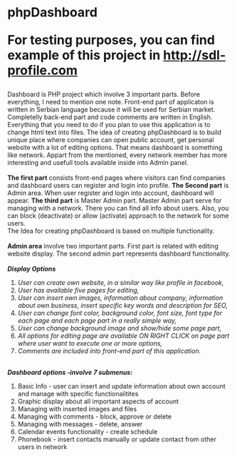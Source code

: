 # phpDashboard <br> <p>For testing purposes, you can find example of this project in http://sdl-profile.com</p>
Dashboard is PHP project which involve 3 important parts. Before everything, I need to mention one note. Front-end part of applicaton is written in Serbian language because it will be used for Serbian market. Completelly back-end part and code comments are written in English. Everything that you need to do if you plan to use this application is to change html text into files.
The idea of creating phpDashboard is to build unique place where companies can open public account, get personal website with a lot of editing options. That means dashboard is something like network. Appart from the mentioned, every network member has more interesting and usefull tools available inside into Admin panel.<br><br>
<b>The first part</b> consists front-end pages where visitors can find companies and dashboard users can register and login into profile. <b>The Second part</b> is Admin area. When user register and login into account, dashboard will appear. <b>The third part</b> is Master Admin part. Master Admin part serve for managing with a network. There you can find all info about users. Also, you can block (deactivate) or allow (activate) approach to the network for some users. <br>
The Idea for creating phpDashboard is based on multiple functionality.<br><br>
<b>Admin area</b> involve two important parts. First part is related with editing website display. The second admin part represents dashboard functionality. <br><br>
<b><i>Display Options</i></b>
<ol>
  <li> <i>User can create own website, in a similar way like profile in facebook, </i></li>
  <li> <i>User has available five pages for editing, </i></li>
  <li> <i>User can insert own images, information about company, information about own business, insert specific key words and description for SEO, </i></li>
  <li> <i>User can change font color, background color, font size, font type for each page and each page part in a really simple way, </i> </li>
  <li> <i>User can change background image and show/hide some page part, </i></li>
  <li> <i>All options for editing page are available ON RIGHT CLICK on page part where user want to execute one or more options, </i></li>
  <li> <i>Comments are included into front-end part of this application. </i></li>
</ol>
<br>
<b><i>Dashboard options -involve 7 submenus:</i></b><br>
<ol>
  <li>Basic Info - user can insert and update information about own account and manage with specific functionalitites</li>
  <li>Graphic display about all important aspects of account</li>
  <li>Managing with inserted images and files</li>
  <li>Managing with comments - block, approve or delete</li>
  <li>Managing with messages - delete, answer</li>
  <li>Calendar events functionality - create schedule</li>
  <li>Phonebook - insert contacts manually or update contact from other users in network</li>
</ol>
